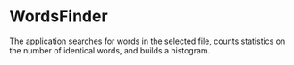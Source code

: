 # WordsFinder
The application searches for words in the selected file, counts statistics on the number of identical words, and builds a histogram.
